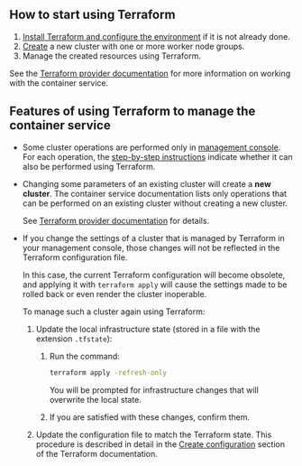 ## How to start using Terraform

1. [Install Terraform and configure the environment](/en/tools-for-using-services/terraform/quick-start) if it is not already done.
1. [Create](../../create-cluster/create-terraform/) a new cluster with one or more worker node groups.
1. Manage the created resources using Terraform.

See the [Terraform provider documentation](https://github.com/vk-cs/terraform-provider-vkcs/tree/master/docs) for more information on working with the container service.

## Features of using Terraform to manage the container service

- Some cluster operations are performed only in [management console](../../../../../tools-for-using-services/account). For each operation, the [step-by-step instructions](../../../service-management) indicate whether it can also be performed using Terraform.

- Changing some parameters of an existing cluster will create a **new cluster**. The container service documentation lists only operations that can be performed on an existing cluster without creating a new cluster.

  See [Terraform provider documentation](https://github.com/vk-cs/terraform-provider-vkcs/blob/master/docs/resources/kubernetes_cluster.md#argument-reference) for details.

- If you change the settings of a cluster that is managed by Terraform in your management console, those changes will not be reflected in the Terraform configuration file.

  In this case, the current Terraform configuration will become obsolete, and applying it with `terraform apply` will cause the settings made to be rolled back or even render the cluster inoperable.

  To manage such a cluster again using Terraform:

  1. Update the local infrastructure state (stored in a file with the extension `.tfstate`):

     1. Run the command:

        ```bash
        terraform apply -refresh-only
        ```

        You will be prompted for infrastructure changes that will overwrite the local state.

     1. If you are satisfied with these changes, confirm them.

  1. Update the configuration file to match the Terraform state. This procedure is described in detail in the [Create configuration](https://learn.hashicorp.com/tutorials/terraform/state-import?in=terraform/state#create-configuration) section of the Terraform documentation.
